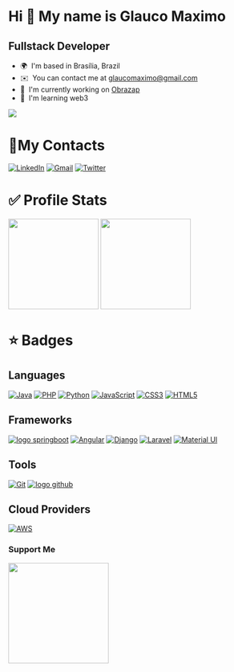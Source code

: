 Hi 👋 My name is Glauco Maximo
==============================
Fullstack Developer
-------------------

*   🌍  I'm based in Brasília, Brazil
*   ✉️  You can contact me at [glaucomaximo@gmail.com](mailto:glaucomaximo@gmail.com)
*   🚀  I'm currently working on [Obrazap](http://obrazap.com)
*   🧠  I'm learning web3

<a href="https://www.twitch.tv/simiomajstro" target="_blank" rel="noreferrer"><img src="https://img.shields.io/twitch/status/simiomajstro?logo=twitchsx&style=for-the-badge&color=0891b2&labelColor=0f172a&label=TWITCH+STATUS" /></a>
  

# 📱My Contacts 
[![LinkedIn](https://img.shields.io/badge/linkedin-%230077B5.svg?style=for-the-badge&logo=linkedin&logoColor=white)](https://www.linkedin.com/in/glaucomaximo/)
[![Gmail](https://img.shields.io/badge/glaucomaximo@gmail.com-D14836?style=for-the-badge&logo=gmail&logoColor=white)](mailto:glaucomaximo@gmail.com)
[![Twitter](https://img.shields.io/badge/simiomajstro-%231DA1F2.svg?style=for-the-badge&logo=Twitter&logoColor=white)](https://twitter.com/simiomajstro)

# :white_check_mark: Profile Stats
<div align="left">
  <img height="180em" src="https://github-readme-stats.vercel.app/api?username=glaucomaximo&show_icons=true&theme=dark&include_all_commits=true&count_private=true"/>
  <img height="180em" src="https://github-readme-stats.vercel.app/api/top-langs/?username=glaucomaximo&layout=compact&langs_count=10&theme=dark"/>
</div>

# :star: Badges

## Languages
[![Java](https://img.shields.io/badge/java-%23ED8B00.svg?style=for-the-badge&logo=java&logoColor=white)](#)
[![PHP](https://img.shields.io/badge/php-%23777BB4.svg?style=for-the-badge&logo=php&logoColor=white)](#)
[![Python](https://img.shields.io/badge/python-3670A0?style=for-the-badge&logo=python&logoColor=ffdd54)](#)
[![JavaScript](https://img.shields.io/badge/javascript-%23323330.svg?style=for-the-badge&logo=javascript&logoColor=%23F7DF1E)](#)
[![CSS3](https://img.shields.io/badge/css3-%231572B6.svg?style=for-the-badge&logo=css3&logoColor=white)](#)
[![HTML5](https://img.shields.io/badge/html5-%23E34F26.svg?style=for-the-badge&logo=html5&logoColor=white)](#)

## Frameworks
[![logo springboot](https://img.shields.io/badge/Spring_Boot-F2F4F9?style=for-the-badge&logo=spring-boot)](#)
[![Angular](https://img.shields.io/badge/angular-%23DD0031.svg?style=for-the-badge&logo=angular&logoColor=white)](#)
[![Django](https://img.shields.io/badge/django-%23092E20.svg?style=for-the-badge&logo=django&logoColor=white)](#)
[![Laravel](https://img.shields.io/badge/laravel-%23FF2D20.svg?style=for-the-badge&logo=laravel&logoColor=white)](#)
[![Material UI](https://img.shields.io/badge/materialui-%230081CB.svg?style=for-the-badge&logo=material-ui&logoColor=white)](#)

## Tools
[![Git](https://img.shields.io/badge/git-%23F05033.svg?style=for-the-badge&logo=git&logoColor=white)](#)
[![logo github](https://img.shields.io/badge/GitHub-100000?style=for-the-badge&logo=github&logoColor=white)](#)

## Cloud Providers
[![AWS](https://img.shields.io/badge/AWS-%23FF9900.svg?style=for-the-badge&logo=amazon-aws&logoColor=white) ](#)
### Support Me

<a href="https://www.buymeacoffee.com/glaucomaximo"><img src="https://cdn.buymeacoffee.com/buttons/v2/default-yellow.png" width="200" /></a>
